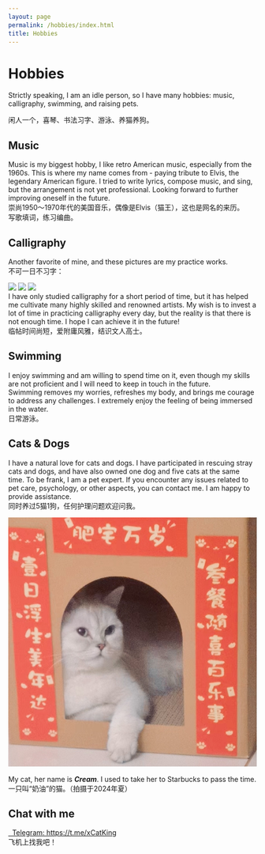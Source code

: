 ```yaml
---
layout: page
permalink: /hobbies/index.html
title: Hobbies
---
```


# Hobbies

Strictly speaking, I am an idle person, so I have many hobbies: music, calligraphy, swimming, and raising pets.

闲人一个，喜琴、书法习字、游泳、养猫养狗。

## Music
Music is my biggest hobby, I like retro American music, especially from the 1960s. This is where my name comes from - paying tribute to Elvis, the legendary American figure. I tried to write lyrics, compose music, and sing, but the arrangement is not yet professional. Looking forward to further improving oneself in the future.
<br/>
崇尚1950～1970年代的美国音乐，偶像是Elvis（猫王），这也是网名的来历。
<br/>
写歌填词，练习编曲。

## Calligraphy

Another favorite of mine, and these pictures are my practice works.  
不可一日不习字：
<div class="third">
<img src="/images/prelection1.JPG">
<img src="/images/speech1.JPG">
<img src="/images/speech3.JPG">
</div>
I have only studied calligraphy for a short period of time, but it has helped me cultivate many highly skilled and renowned artists. My wish is to invest a lot of time in practicing calligraphy every day, but the reality is that there is not enough time. I hope I can achieve it in the future!
<br/>
临帖时间尚短，爱附庸风雅，结识文人高士。

## Swimming

I enjoy swimming and am willing to spend time on it, even though my skills are not proficient and I will need to keep in touch in the future.  
Swimming removes my worries, refreshes my body, and brings me courage to address any challenges. I extremely enjoy the feeling of being immersed in the water.
<br/>
日常游泳。

## Cats & Dogs

I have a natural love for cats and dogs. I have participated in rescuing stray cats and dogs, and have also owned one dog and five cats at the same time. To be frank, I am a pet expert. If you encounter any issues related to pet care, psychology, or other aspects, you can contact me. I am happy to provide assistance.
<br/>
同时养过5猫1狗，任何护理问题欢迎问我。

<div>
<img src="/images/Cream202406.jpg" class="half">
</div>

My cat, her name is ***Cream***. I used to take her to Starbucks to pass the time.
<br/>
一只叫“奶油”的猫。（拍摄于2024年夏）


## Chat with me

<a href="https://t.me/xCatKing" title="Telegram" target="_blank">
    <span class="icon-telegram0"></span>&nbsp;
    Telegram: https://t.me/xCatKing
</a>
<br/>
飞机上找我吧！